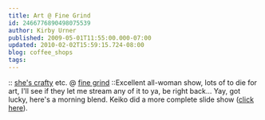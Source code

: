 ```yaml
---
title: Art @ Fine Grind
id: 2466776890498075539
author: Kirby Urner
published: 2009-05-01T11:55:00.000-07:00
updated: 2010-02-02T15:59:15.724-08:00
blog: coffee_shops
tags: 
---
```


:: [she's crafty](http://pdxfinegrind.blogspot.com/2009/03/shes-crafty.html) etc. @ [fine grind](http://www.pdxfinegrind.blogspot.com/) ::Excellent all-woman show, lots of to die for art, I'll see if they let me stream any of it to ya, be right back... Yay, got lucky, here's a morning blend. Keiko did a more complete slide show ([click here](http://pdxfinegrind.blogspot.com/2009/05/shes-crafty-artworks.html)).